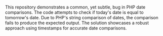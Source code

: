 This repository demonstrates a common, yet subtle, bug in PHP date comparisons.  The code attempts to check if today's date is equal to tomorrow's date.  Due to PHP's string comparison of dates, the comparison fails to produce the expected output. The solution showcases a robust approach using timestamps for accurate date comparisons.